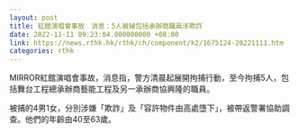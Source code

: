 ```yaml
---
layout: post
title: 紅館演唱會事故　消息：5人被捕包括承辦商職員涉欺詐
date: 2022-11-11 09:23:04.000000000 +08:00
link: https://news.rthk.hk/rthk/ch/component/k2/1675124-20221111.htm
categories: rthk
---
```


MIRROR紅館演唱會事故，消息指，警方清晨起展開拘捕行動，至今拘捕5人，包括舞台工程總承辦商藝能工程及另一承辦商協興隆的職員。

被捕的4男1女，分別涉嫌「欺詐」及「容許物件由高處墮下」，被帶返警署協助調查。他們的年齡由40至63歲。
